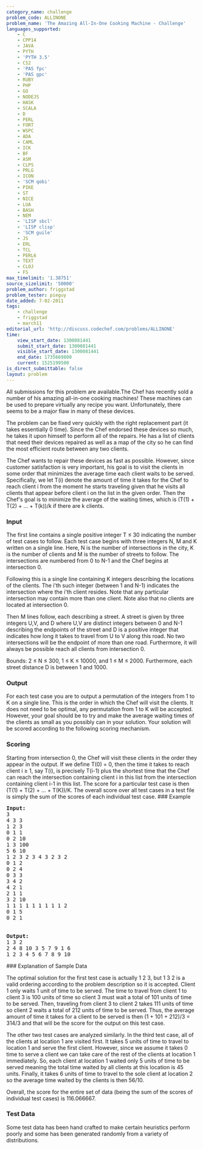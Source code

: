 ```yaml
---
category_name: challenge
problem_code: ALLINONE
problem_name: 'The Amazing All-In-One Cooking Machine - Challenge'
languages_supported:
    - C
    - CPP14
    - JAVA
    - PYTH
    - 'PYTH 3.5'
    - CS2
    - 'PAS fpc'
    - 'PAS gpc'
    - RUBY
    - PHP
    - GO
    - NODEJS
    - HASK
    - SCALA
    - D
    - PERL
    - FORT
    - WSPC
    - ADA
    - CAML
    - ICK
    - BF
    - ASM
    - CLPS
    - PRLG
    - ICON
    - 'SCM qobi'
    - PIKE
    - ST
    - NICE
    - LUA
    - BASH
    - NEM
    - 'LISP sbcl'
    - 'LISP clisp'
    - 'SCM guile'
    - JS
    - ERL
    - TCL
    - PERL6
    - TEXT
    - CLOJ
    - FS
max_timelimit: '1.38751'
source_sizelimit: '50000'
problem_author: friggstad
problem_tester: pieguy
date_added: 7-02-2011
tags:
    - challenge
    - friggstad
    - march11
editorial_url: 'http://discuss.codechef.com/problems/ALLINONE'
time:
    view_start_date: 1300081441
    submit_start_date: 1300081441
    visible_start_date: 1300081441
    end_date: 1735669800
    current: 1525199500
is_direct_submittable: false
layout: problem
---
```

All submissions for this problem are available.The Chef has recently sold a number of his amazing all-in-one cooking machines! These machines can be used to prepare virtually any recipe you want. Unfortunately, there seems to be a major flaw in many of these devices.

The problem can be fixed very quickly with the right replacement part (it takes essentially 0 time). Since the Chef endorsed these devices so much, he takes it upon himself to perform all of the repairs. He has a list of clients that need their devices repaired as well as a map of the city so he can find the most efficient route between any two clients.

The Chef wants to repair these devices as fast as possible. However, since customer satisfaction is very important, his goal is to visit the clients in some order that minimizes the average time each client waits to be served. Specifically, we let T(i) denote the amount of time it takes for the Chef to reach client i from the moment he starts traveling given that he visits all clients that appear before client i on the list in the given order. Then the Chef's goal is to minimize the average of the waiting times, which is (T(1) + T(2) + ... + T(k))/k if there are k clients.

### Input

The first line contains a single positive integer T ≤ 30 indicating the number of test cases to follow. Each test case begins with three integers N, M and K written on a single line. Here, N is the number of intersections in the city, K is the number of clients and M is the number of streets to follow. The intersections are numbered from 0 to N-1 and the Chef begins at intersection 0.

Following this is a single line containing K integers describing the locations of the clients. The i'th such integer (between 1 and N-1) indicates the intersection where the i'th client resides. Note that any particular intersection may contain more than one client. Note also that no clients are located at intersection 0.

Then M lines follow, each describing a street. A street is given by three integers U,V, and D where U,V are distinct integers between 0 and N-1 describing the endpoints of the street and D is a positive integer that indicates how long it takes to travel from U to V along this road. No two intersections will be the endpoint of more than one road. Furthermore, it will always be possible reach all clients from intersection 0.

Bounds: 2 ≤ N ≤ 300, 1 ≤ K ≤ 10000, and 1 ≤ M ≤ 2000. Furthermore, each street distance D is between 1 and 1000.

### Output

For each test case you are to output a permutation of the integers from 1 to K on a single line. This is the order in which the Chef will visit the clients. It does not need to be optimal, any permutation from 1 to K will be accepted. However, your goal should be to try and make the average waiting times of the clients as small as you possibly can in your solution. Your solution will be scored according to the following scoring mechanism.

### Scoring

Starting from intersection 0, the Chef will visit these clients in the order they appear in the output. If we define T(0) = 0, then the time it takes to reach client i ≥ 1, say T(i), is precisely T(i-1) plus the shortest time that the Chef can reach the intersection containing client i in this list from the intersection containing client i-1 in this list. The score for a particular test case is then (T(1) + T(2) + ... + T(K))/K. The overall score over all test cases in a test file is simply the sum of the scores of each individual test case. ### Example

<pre>
<b>Input:</b>
3
4 3 3
1 2 3
0 1 1
0 2 10
1 3 100
5 6 10
1 2 3 2 3 4 3 2 3 2
0 1 2
0 2 4
0 3 3
3 4 2
4 2 1
2 1 1
3 2 10
1 1 1 1 1 1 1 1 1 2
0 1 5
0 2 1


<b>Output:</b>
1 3 2
2 4 8 10 3 5 7 9 1 6
1 2 3 4 5 6 7 8 9 10
</pre>### Explanation of Sample Data

The optimal solution for the first test case is actually 1 2 3, but 1 3 2 is a valid ordering according to the problem description so it is accepted. Client 1 only waits 1 unit of time to be served. The time to travel from client 1 to client 3 is 100 units of time so client 3 must wait a total of 101 units of time to be served. Then, traveling from client 3 to client 2 takes 111 units of time so client 2 waits a total of 212 units of time to be served. Thus, the average amount of time it takes for a client to be served is then (1 + 101 + 212)/3 = 314/3 and that will be the score for the output on this test case.

The other two test cases are analyzed similarly. In the third test case, all of the clients at location 1 are visited first. It takes 5 units of time to travel to location 1 and serve the first client. However, since we assume it takes 0 time to serve a client we can take care of the rest of the clients at location 1 immediately. So, each client at location 1 waited only 5 units of time to be served meaning the total time waited by all clients at this location is 45 units. Finally, it takes 6 units of time to travel to the sole client at location 2 so the average time waited by the clients is then 56/10.

Overall, the score for the entire set of data (being the sum of the scores of individual test cases) is 116.066667.

### Test Data

Some test data has been hand crafted to make certain heuristics perform poorly and some has been generated randomly from a variety of distributions.
